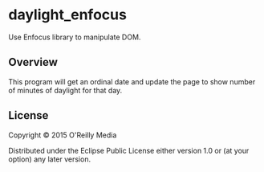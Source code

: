 # daylight_enfocus

Use Enfocus library to manipulate DOM.

## Overview

This program will get an ordinal date and update the page to show number of minutes of daylight for that day.

## License

Copyright © 2015 O'Reilly Media

Distributed under the Eclipse Public License either version 1.0 or (at your option) any later version.
